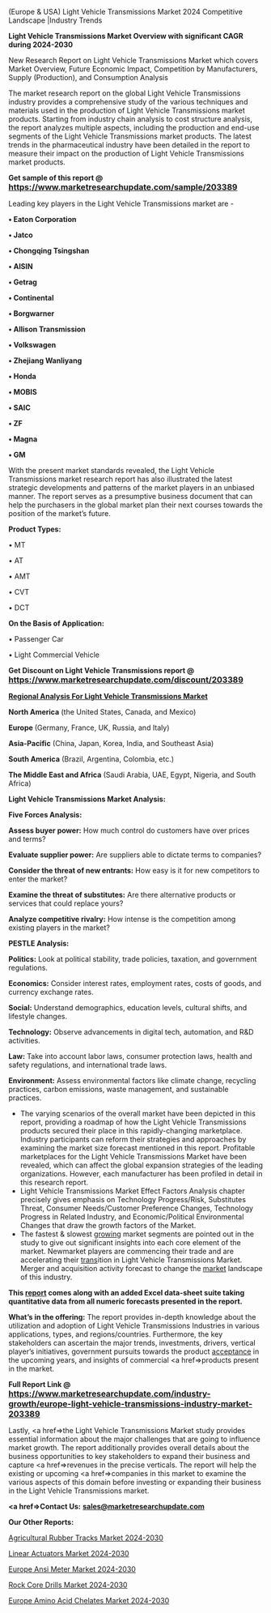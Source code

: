 (Europe & USA) Light Vehicle Transmissions Market 2024 Competitive Landscape |Industry Trends

<strong>Light Vehicle Transmissions Market Overview with significant CAGR during 2024-2030</strong>

New Research Report on Light Vehicle Transmissions Market which covers Market Overview, Future Economic Impact, Competition by Manufacturers, Supply (Production), and Consumption Analysis

The market research report on the global Light Vehicle Transmissions industry provides a comprehensive study of the various techniques and materials used in the production of Light Vehicle Transmissions market products. Starting from industry chain analysis to cost structure analysis, the report analyzes multiple aspects, including the production and end-use segments of the Light Vehicle Transmissions market products. The latest trends in the pharmaceutical industry have been detailed in the report to measure their impact on the production of Light Vehicle Transmissions market products.

<strong>Get sample of this report @ <a href=https://www.marketresearchupdate.com/sample/203389><font size=3 color=#0000ff>https://www.marketresearchupdate.com/sample/203389</font></a></strong>

Leading key players in the Light Vehicle Transmissions market are -

<strong>• Eaton Corporation

• Jatco

• Chongqing Tsingshan

• AISIN

• Getrag

• Continental

• Borgwarner

• Allison Transmission

• Volkswagen

• Zhejiang Wanliyang

• Honda

• MOBIS

• SAIC

• ZF

• Magna

• GM</strong>

With the present market standards revealed, the Light Vehicle Transmissions market research report has also illustrated the latest strategic developments and patterns of the market players in an unbiased manner. The report serves as a presumptive business document that can help the purchasers in the global market plan their next courses towards the position of the market’s future.

<strong>Product Types:</strong>

• MT

• AT

• AMT

• CVT

• DCT

<strong>On the Basis of Application:</strong>

• Passenger Car

• Light Commercial Vehicle

<strong>Get Discount on Light Vehicle Transmissions report @ <a href=https://www.marketresearchupdate.com/discount/203389><font size=3 color=#0000ff>https://www.marketresearchupdate.com/discount/203389</font></a></strong>

<strong><u><b>Regional Analysis For Light Vehicle Transmissions Market</b></u></strong>

<strong><b>North America</b></strong> (the United States, Canada, and Mexico)

<strong><b>Europe </b></strong>(Germany, France, UK, Russia, and Italy)

<strong><b>Asia-Pacific</b></strong> (China, Japan, Korea, India, and Southeast Asia)

<strong><b>South America</b></strong> (Brazil, Argentina, Colombia, etc.)

<strong><b>The Middle East and Africa</b></strong> (Saudi Arabia, UAE, Egypt, Nigeria, and South Africa)

<strong>Light Vehicle Transmissions Market Analysis:</strong>

<strong>Five Forces Analysis:</strong>

<strong>Assess buyer power:</strong> How much control do customers have over prices and terms?

<strong>Evaluate supplier power:</strong> Are suppliers able to dictate terms to companies?

<strong>Consider the threat of new entrants:</strong> How easy is it for new competitors to enter the market?

<strong>Examine the threat of substitutes:</strong> Are there alternative products or services that could replace yours?

<strong>Analyze competitive rivalry:</strong> How intense is the competition among existing players in the market?

<strong>PESTLE Analysis:</strong>

<strong>Politics:</strong> Look at political stability, trade policies, taxation, and government regulations.

<strong>Economics:</strong> Consider interest rates, employment rates, costs of goods, and currency exchange rates.

<strong>Social:</strong> Understand demographics, education levels, cultural shifts, and lifestyle changes.

<strong>Technology:</strong> Observe advancements in digital tech, automation, and R&D activities.

<strong>Law:</strong> Take into account labor laws, consumer protection laws, health and safety regulations, and international trade laws.

<strong>Environment:</strong> Assess environmental factors like climate change, recycling practices, carbon emissions, waste management, and sustainable practices.

<ul>
  <li>The varying scenarios of the overall market have been depicted in this report, providing a roadmap of how the Light Vehicle Transmissions products secured their place in this rapidly-changing marketplace. Industry participants can reform their strategies and approaches by examining the market size forecast mentioned in this report. Profitable marketplaces for the Light Vehicle Transmissions Market have been revealed, which can affect the global expansion strategies of the leading organizations. However, each manufacturer has been profiled in detail in this research report.</li>
  <li>Light Vehicle Transmissions Market Effect Factors Analysis chapter precisely gives emphasis on Technology Progress/Risk, Substitutes Threat, Consumer Needs/Customer Preference Changes, Technology Progress in Related Industry, and Economic/Political Environmental Changes that draw the growth factors of the Market.</li>
  <li>The fastest &amp; slowest <a href=ASDF991299>growing</a> market segments are pointed out in the study to give out significant insights into each core element of the market. Newmarket players are commencing their trade and are accelerating their <a href=>trans</a>ition in Light Vehicle Transmissions Market. Merger and acquisition activity forecast to change the <a href=>market</a> landscape of this industry.</li>
</ul>
<strong>This <a href=>report</a> comes along with an added Excel data-sheet suite taking quantitative data from all numeric forecasts presented in the report.</strong>

<strong>What’s in the offering:</strong> The report provides in-depth knowledge about the utilization and adoption of Light Vehicle Transmissions Industries in various applications, types, and regions/countries. Furthermore, the key stakeholders can ascertain the major trends, investments, drivers, vertical player’s initiatives, government pursuits towards the product <a href=ASDF881288>acceptance</a> in the upcoming years, and insights of commercial <a href=>products</a> present in the market.

<strong>Full Report Link @ <a href=https://www.marketresearchupdate.com/industry-growth/europe-light-vehicle-transmissions-industry-market-203389><font size=3 color=#0000ff>https://www.marketresearchupdate.com/industry-growth/europe-light-vehicle-transmissions-industry-market-203389</font></a></strong>

Lastly, <a href=>the</a> Light Vehicle Transmissions Market study provides essential information about the major challenges that are going to influence market growth. The report additionally provides overall details about the business opportunities to key stakeholders to expand their business and capture <a href=>revenues</a> in the precise verticals. The report will help the existing or upcoming <a href=>companies</a> in this market to examine the various aspects of this domain before investing or expanding their business in the Light Vehicle Transmissions market.

<strong><a href=><strong>Contact Us:</strong></a></strong>
<strong>sales@marketresearchupdate.com</strong>

<strong>Our Other Reports:</strong>

<a href=https://www.linkedin.com/pulse/agricultural-rubber-tracks-market-size-set-grow>Agricultural Rubber Tracks Market 2024-2030</a>

<a href=https://www.linkedin.com/pulse/linear-actuators-market-analysis-segment-region>Linear Actuators Market 2024-2030</a>

<a href=https://www.linkedin.com/pulse/europe-ansi-meter-market-2023-brief-regionwise>Europe Ansi Meter Market 2024-2030</a>

<a href=https://www.linkedin.com/pulse/rock-core-drills-market-analysis-outlooks-2023-c4ynf/>Rock Core Drills Market 2024-2030</a>

<a href=https://www.linkedin.com/pulse/europe-amino-acid-chelates-market-research-report--n1exf/>Europe Amino Acid Chelates Market 2024-2030</a>
